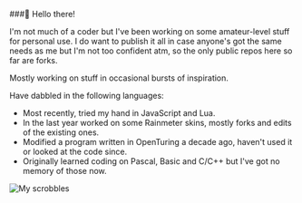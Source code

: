 ###👋 Hello there!

I'm not much of a coder but I've been working on some amateur-level stuff for personal use. I do want to publish it all in case anyone's got the same needs as me but I'm not too confident atm, so the only public repos here so far are forks.

Mostly working on stuff in occasional bursts of inspiration.

Have dabbled in the following languages:
- Most recently, tried my hand in JavaScript and Lua.
- In the last year worked on some Rainmeter skins, mostly forks and edits of the existing ones.
- Modified a program written in OpenTuring a decade ago, haven't used it or looked at the code since.
- Originally learned coding on Pascal, Basic and C/C++ but I've got no memory of those now.

![My scrobbles](https://lastfm-recently-played.vercel.app/api?user=undead_wanderer)

<!--
**undeadwanderer/undeadwanderer** is a ✨ _special_ ✨ repository because its `README.md` (this file) appears on your GitHub profile.

Here are some ideas to get you started:

- 🔭 I’m currently working on ...
- 🌱 I’m currently learning ...
- 👯 I’m looking to collaborate on ...
- 🤔 I’m looking for help with ...
- 💬 Ask me about ...
- 📫 How to reach me: ...
- 😄 Pronouns: ...
- ⚡ Fun fact: ...
-->
